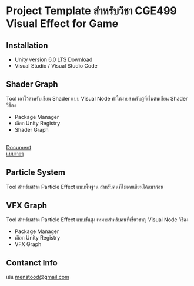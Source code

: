 # Project Template สำหรับวิชา CGE499 Visual Effect for Game

## Installation
- Unity version 6.0 LTS [Download](https://unity.com/download)
- Visual Studio / Visual Studio Code
## Shader Graph
Tool เอาไว้สำหรับเขียน Shader แบบ Visual Node ทำให้ง่ายสำหรับผู้ที่เริ่มต้นเขียน Shader
วิธีลง
- Package Manager
- เลือก Unity Registry
- Shader Graph


<br>[Document](https://docs.unity3d.com/Manual/shader-graph.html)</br>
[แบบง่ายๆ](https://github.com/menstood/ShaderGraph)

## Particle System
Tool สำหรับสร้าง Particle Effect แบบพื้นฐาน สำหรับคนที่ไม่เคยเขียนโค้ดมาก่อน
## VFX Graph
Tool สำหรับสร้าง Particle Effect แบบขั้นสูง เหมาะสำหรับคนที่เชี่ยวชาญ Visual Node
วิธีลง
- Package Manager
- เลือก Unity Registry
- VFX Graph
## Contanct Info
เม่น
menstood@gmail.com
